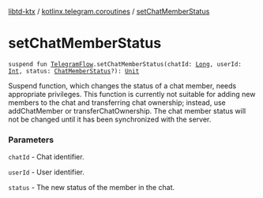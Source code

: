 [libtd-ktx](../index.md) / [kotlinx.telegram.coroutines](index.md) / [setChatMemberStatus](./set-chat-member-status.md)

# setChatMemberStatus

`suspend fun `[`TelegramFlow`](../kotlinx.telegram.core/-telegram-flow/index.md)`.setChatMemberStatus(chatId: `[`Long`](https://kotlinlang.org/api/latest/jvm/stdlib/kotlin/-long/index.html)`, userId: `[`Int`](https://kotlinlang.org/api/latest/jvm/stdlib/kotlin/-int/index.html)`, status: `[`ChatMemberStatus`](https://tdlibx.github.io/td/docs/org/drinkless/td/libcore/telegram/TdApi/ChatMemberStatus.html)`?): `[`Unit`](https://kotlinlang.org/api/latest/jvm/stdlib/kotlin/-unit/index.html)

Suspend function, which changes the status of a chat member, needs appropriate privileges. This
function is currently not suitable for adding new members to the chat and transferring chat
ownership; instead, use addChatMember or transferChatOwnership. The chat member status will not be
changed until it has been synchronized with the server.

### Parameters

`chatId` - Chat identifier.

`userId` - User identifier.

`status` - The new status of the member in the chat.